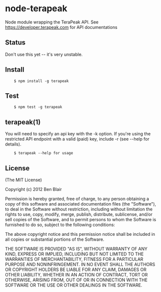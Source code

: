 # node-terapeak

Node module wrapping the TeraPeak API. See https://developer.terapeak.com for API documentations

## Status

Don't use this yet -- it's very unstable. 

## Install

        $ npm install -g terapeak

## Test

        $ npm test -g terapeak

## terapeak(1)

You will need to specify an api key with the -k option. If you're using the restricted API endpoint with a valid (paid) key, include -r (see --help for details).

        $ terapeak --help for usage

## License

(The MIT License)

Copyright (c) 2012 Ben Blair

Permission is hereby granted, free of charge, to any person obtaining a copy of this software and associated documentation files (the "Software"), to deal in the Software without restriction, including without limitation the rights to use, copy, modify, merge, publish, distribute, sublicense, and/or sell copies of the Software, and to permit persons to whom the Software is furnished to do so, subject to the following conditions:

The above copyright notice and this permission notice shall be included in all copies or substantial portions of the Software.

THE SOFTWARE IS PROVIDED "AS IS", WITHOUT WARRANTY OF ANY KIND, EXPRESS OR IMPLIED, INCLUDING BUT NOT LIMITED TO THE WARRANTIES OF MERCHANTABILITY, FITNESS FOR A PARTICULAR PURPOSE AND NONINFRINGEMENT. IN NO EVENT SHALL THE AUTHORS OR COPYRIGHT HOLDERS BE LIABLE FOR ANY CLAIM, DAMAGES OR OTHER LIABILITY, WHETHER IN AN ACTION OF CONTRACT, TORT OR OTHERWISE, ARISING FROM, OUT OF OR IN CONNECTION WITH THE SOFTWARE OR THE USE OR OTHER DEALINGS IN THE SOFTWARE.